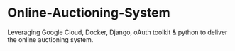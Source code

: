 # Online-Auctioning-System

Leveraging Google Cloud, Docker, Django, oAuth toolkit & python to deliver the online auctioning system.

